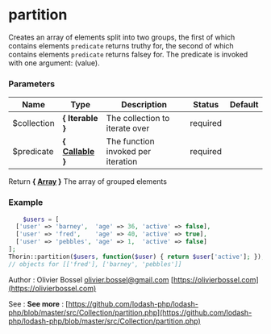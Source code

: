 # partition

Creates an array of elements split into two groups, the first of which
contains elements `predicate` returns truthy for, the second of which
contains elements `predicate` returns falsey for. The predicate is
invoked with one argument: (value).



### Parameters
Name  |  Type  |  Description  |  Status  |  Default
------------  |  ------------  |  ------------  |  ------------  |  ------------
$collection  |  **{ Iterable }**  |  The collection to iterate over  |  required  |
$predicate  |  **{ [Callable](http://php.net/manual/en/language.types.callable.php) }**  |  The function invoked per iteration  |  required  |

Return **{ [Array](http://php.net/manual/en/language.types.array.php) }** The array of grouped elements

### Example
```php
	$users = [
  ['user' => 'barney',  'age' => 36, 'active' => false],
  ['user' => 'fred',    'age' => 40, 'active' => true],
  ['user' => 'pebbles', 'age' => 1,  'active' => false]
];
Thorin::partition($users, function($user) { return $user['active']; });
// objects for [['fred'], ['barney', 'pebbles']]
```
Author : Olivier Bossel [olivier.bossel@gmail.com](mailto:olivier.bossel@gmail.com) [https://olivierbossel.com](https://olivierbossel.com)

See : **See more** : [https://github.com/lodash-php/lodash-php/blob/master/src/Collection/partition.php](https://github.com/lodash-php/lodash-php/blob/master/src/Collection/partition.php)